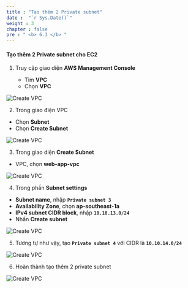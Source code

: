 ```yaml
---
title : "Tạo thêm 2 Private subnet"
date :  "`r Sys.Date()`" 
weight : 3
chapter : false
pre : " <b> 6.3 </b> "
---
```


#### Tạo thêm 2 Private subnet cho EC2 

1. Truy cập giao diện **AWS Management Console**

   - Tìm **VPC**
   - Chọn **VPC**
  
![Create VPC](/images/2/000.png?featherlight=false&width=90pc)

2. Trong giao điện VPC
- Chọn **Subnet**
- Chọn **Create Subnet**

![Create VPC](/images/6/add-2-subnet/001.png?featherlight=false&width=90pc)

3. Trong giao diện **Create Subnet**
- VPC, chọn **web-app-vpc**

![Create VPC](/images/6/add-2-subnet/002.png?featherlight=false&width=90pc)

4. Trong phần **Subnet settings**
- **Subnet name**, nhập **```Private subnet 3```**
- **Availability Zone**, chọn **ap-southeast-1a**
- **IPv4 subnet CIDR block**, nhập **```10.10.13.0/24```**
- Nhấn **Create subnet**

![Create VPC](/images/6/add-2-subnet/003.png?featherlight=false&width=90pc)

5. Tương tự như vậy, tạo  **```Private subnet 4```** với CIDR là **```10.10.14.0/24```**

![Create VPC](/images/6/add-2-subnet/004.png?featherlight=false&width=90pc)

6. Hoàn thành tạo thêm 2 private subnet 

![Create VPC](/images/6/add-2-subnet/005.png?featherlight=false&width=90pc)
